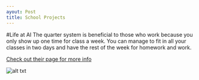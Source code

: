 ```yaml
---
ayout: Post
title: School Projects
---
```

#Life at AI
The quarter system is beneficial to those who work because you only show up one time for class a week. You can manage to fit in all your classes in two days and have the rest of the week for homework and work. 

[Check out their page for more info](http://aii.campusguides.com/aimiu "AI's Homepage")

![alt txt](http://colleges.findthebest.com/sites/default/files/10/media/images/t2/AI_Miami_International_University_of_Art_and_Design_1_47663.jpg)

